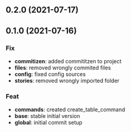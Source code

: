 ## 0.2.0 (2021-07-17)

## 0.1.0 (2021-07-16)

### Fix

- **commitizen**: added commititzen to project
- **files**: removed wrongly commited files
- **config**: fixed config sources
- **stories**: removed wrongly imported folder

### Feat

- **commands**: created create_table_command
- **base**: stable initial version
- **global**: initial commit setup
